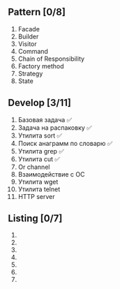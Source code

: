 ## Pattern [0/8]

1. Facade
2. Builder
3. Visitor
4. Command
5. Chain of Responsibility
6. Factory method
7. Strategy
8. State

## Develop [3/11]

1. Базовая задача ✅
2. Задача на распаковку ✅
3. Утилита sort ✅
4. Поиск анаграмм по словарю ✅
5. Утилита grep ✅
6. Утилита cut ✅
7. Or channel
8. Взаимодействие с ОС
9. Утилита wget
10. Утилита telnet
11. HTTP server

## Listing [0/7]

1.
2.
3.
4.
5.
6.
7.   